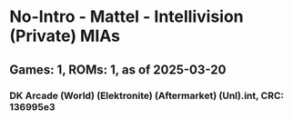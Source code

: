 # No-Intro - Mattel - Intellivision (Private) MIAs
## Games: 1, ROMs: 1, as of 2025-03-20

### DK Arcade (World) (Elektronite) (Aftermarket) (Unl).int, CRC: 136995e3
